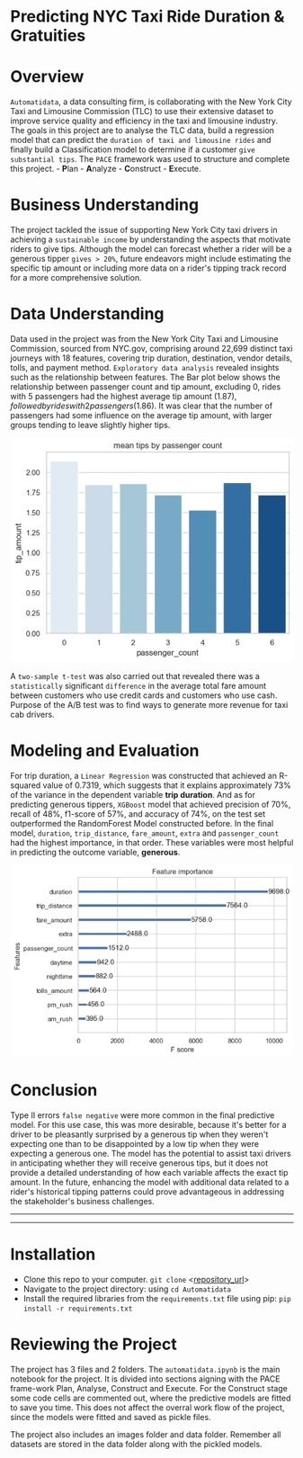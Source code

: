 # **Predicting NYC Taxi Ride Duration & Gratuities**
# Overview
`Automatidata`, a data consulting firm, is collaborating with the New York City Taxi and Limousine Commission (TLC) to use their extensive dataset to improve service quality and efficiency in the taxi and limousine industry. The goals in this project are to analyse the TLC data, build a regression model that can predict the `duration of taxi and limousine rides` and finally build a Classification model to determine if a customer `give substantial tips`. The `PACE` framework was used to structure and complete this project. - **P**lan - **A**nalyze - **C**onstruct - **E**xecute.

# Business Understanding
The project tackled the issue of supporting New York City taxi drivers in achieving a `sustainable income` by understanding the aspects that motivate riders to give tips. Although the model can forecast whether a rider will be a generous tipper `gives > 20%`, future endeavors might include estimating the specific tip amount or including more data on a rider's tipping track record for a more comprehensive solution.

# Data Understanding
Data used in the project was from the New York City Taxi and Limousine Commission, sourced from NYC.gov, comprising around 22,699 distinct taxi journeys with 18 features, covering trip duration, destination, vendor details, tolls, and payment method. `Exploratory data analysis` revealed insights such as the relationship between features. The Bar plot below shows the relationship between passenger count and tip amount, excluding 0, rides with 5 passengers had the highest average tip amount ($1.87), followed by rides with 2 passengers ($1.86). It was clear that the number of passengers had some influence on the average tip amount, with larger groups tending to leave slightly higher tips.


![Bar plot of passenger count v tip amount](images/passengerCount_tipAmount.png)

A `two-sample t-test` was also carried out that revealed there was a `statistically` significant `difference` in the average total fare amount between customers who use credit cards and customers who use cash. Purpose of the A/B test was to find ways to generate more revenue for taxi cab drivers. 

# Modeling and Evaluation
For trip duration, a `Linear Regression` was constructed that achieved an R-squared value of 0.7319, which suggests that it explains approximately 73% of the variance in the dependent variable **trip duration**. And as for predicting generous tippers, `XGBoost` model that achieved precision of 70%, recall of 48%, f1-score of 57%, and accuracy of 74%, on the test set outperformed the RandomForest Model constructed before. In the final model, `duration`, `trip_distance`, `fare_amount`, `extra` and `passenger_count` had the highest importance, in that order. These variables were most helpful in predicting the outcome variable, **generous**.


![Feature importance](images/importance_plot.png)

# Conclusion
Type II errors `false negative` were more common in the final predictive model. For this use case, this was more desirable, because it's better for a driver to be pleasantly surprised by a generous tip when they weren't expecting one than to be disappointed by a low tip when they were expecting a generous one. The model has the potential to assist taxi drivers in anticipating whether they will receive generous tips, but it does not provide a detailed understanding of how each variable affects the exact tip amount. In the future, enhancing the model with additional data related to a rider's historical tipping patterns could prove advantageous in addressing the stakeholder's business challenges.

----
----

# Installation
- Clone this repo to your computer. `git clone` <[repository_url](https://github.com/farahdahir/Automatidata)>
- Navigate to the project directory: using `cd Automatidata`
- Install the required libraries from the `requirements.txt` file using pip: `pip install -r requirements.txt`

# Reviewing the Project
The project has 3 files and 2 folders. The `automatidata.ipynb` is the main notebook for the project. It is divided into sections aigning with the PACE frame-work Plan, Analyse, Construct and Execute. For the Construct stage some code cells are commented out, where the predictive models are fitted to save you time. This does not affect the overral work flow of the project, since the models were fitted and saved as pickle files.

The project also includes an images folder and data folder. Remember all datasets are stored in the data folder along with the pickled models.
